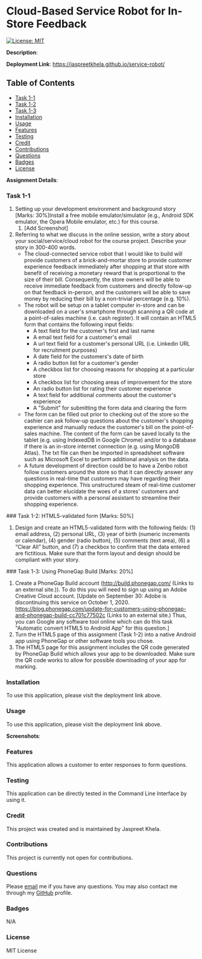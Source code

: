 # Cloud-Based Service Robot for In-Store Feedback
[![License: MIT](https://img.shields.io/badge/License-MIT-yellow.svg)](https://opensource.org/licenses/MIT)

**Description**: 

**Deployment Link**: https://jaspreetkhela.github.io/service-robot/

## Table of Contents
* [Task 1-1](#task1)
* [Task 1-2](#task2)
* [Task 1-3](#task3)
* [Installation](#installation)
* [Usage](#usage)
* [Features](#features)
* [Testing](#testing)
* [Credit](#credit)
* [Contributions](#contributions)
* [Questions](#questions)
* [Badges](#badges)
* [License](#license)

**Assignment Details**:
<a name="task1"/>
### Task 1-1

1. Setting up your development environment and background story [Marks: 30%]Install a free mobile emulator/simulator (e.g., Android SDK emulator, the Opera Mobile emulator, etc.) for this course.
	1. [Add Screenshot]
2. Referring to what we discuss in the online session, write a story about your social/service/cloud robot for the course project. Describe your story in 300-400 words.
	- The cloud-connected service robot that I would like to build will provide customers of a brick-and-mortar store to provide customer experience feedback immediately after shopping at that store with benefit of receiving a monetary reward that is proportional to the size of their bill. Consequently, the store owners will  be able to receive immediate feedback from customers and directly follow-up on that feedback in-person, and the customers will be able to save money by reducing their bill by a non-trivial percentage (e.g. 10%).
	- The robot will be setup on a tablet computer in-store and can be downloaded on a user's smartphone through scanning a QR code at a point-of-sales machine (i.e. cash register). It will contain an HTML5 form that contains the following input fields:
		- A text field for the customer's first and last name
		- A email text field for a customer's email
		- A url text field for a customer's personal URL (i.e. Linkedin URL for recruitment purposes)
		- A date field for the customers's date of birth
		- A radio button list for a customer's gender
		- A checkbox list for choosing reasons for shopping at a particular store
		- A checkbox list for choosing areas of improvement for the store
		- An radio button list for rating their customer experience
		- A text field for additional comments about the customer's experience
		- A "Submit" for submitting the form data and clearing the form
	- The form can be filled out prior to checking out of the store so the cashier can ask follow-up questions about the customer's shopping experience and manually reduce the customer's bill on the point-of-sales machine. The content of the form can be saved locally to the tablet (e.g. using IndexedDB in Google Chrome) and/or to a database if there is an in-store internet connection (e.g. using MongoDB Atlas). The txt file can then be imported in spreadsheet software such as Microsoft Excel to perform additional analysis on the data.
	- A future development of direction could be to have a Zenbo robot follow customers around the store so that it can directly answer any questions in real-time that customers may have regarding their shopping experience. This unstructured steam of real-time customer data can better elucidate the woes of a stores' customers and provide customers with a personal assistant to streamline their shopping experience.

<a name="task2"/>
### Task 1-2: HTML5-validated form [Marks: 50%]

1. Design and create an HTML5-validated form with the following fields: (1) email address, (2) personal URL, (3) year of birth (numeric increments or calendar), (4) gender (radio button), (5) comments (text area), (6) a “Clear All” button, and (7) a checkbox to confirm that the data entered are fictitious. Make sure that the form layout and design should be compliant with your story.

<a name="task3"/>
### Task 1-3: Using PhoneGap Build [Marks: 20%]

1. Create a PhoneGap Build account (http://build.phonegap.com/ (Links to an external site.)). To do this you will need to sign up using an Adobe Creative Cloud account. [Update on September 30: Adobe is discontinuing this service on October 1, 2020. https://blog.phonegap.com/update-for-customers-using-phonegap-and-phonegap-build-cc701c77502c (Links to an external site.) Thus, you can Google any software tool online which can do this task "Automatic convert HTML5 to Android App" for this question.]
2. Turn the HTML5 page of this assignment (Task 1-2) into a native Android app using PhoneGap or other software tools you chose.
3. The HTML5 page for this assignment includes the QR code generated by PhoneGap Build which allows your app to be downloaded. Make sure the QR code works to allow for possible downloading of your app for marking.

### Installation
To use this application, please visit the deployment link above.

### Usage
To use this application, please visit the deployment link above.

**Screenshots**:

### Features
This application allows a customer to enter responses to form questions.

### Testing
This application can be directly tested in the Command Line Interface by using it.

### Credit
This project was created and is maintained by Jaspreet Khela.

### Contributions
This project is currently not open for contributions.

### Questions
Please [email](jaspreet.khela@gmail.com) me if you have any questions.
You may also contact me through my [GitHub](https://github.com/JaspreetKhela) profile. 

### Badges
N/A

### License
MIT License
